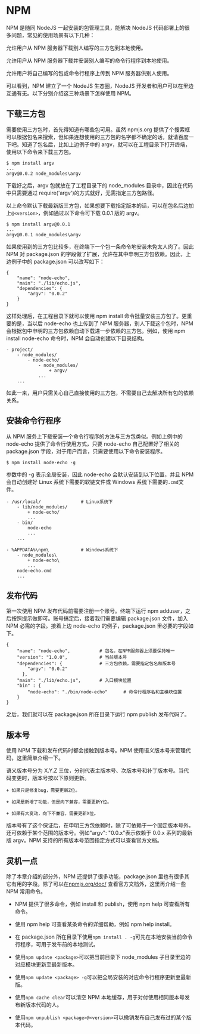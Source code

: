 # NPM

NPM 是随同 NodeJS 一起安装的包管理工具，能解决 NodeJS 代码部署上的很多问题，常见的使用场景有以下几种：

允许用户从 NPM 服务器下载别人编写的三方包到本地使用。

允许用户从 NPM 服务器下载并安装别人编写的命令行程序到本地使用。

允许用户将自己编写的包或命令行程序上传到 NPM 服务器供别人使用。

可以看到，NPM 建立了一个 NodeJS 生态圈，NodeJS 开发者和用户可以在里边互通有无。以下分别介绍这三种场景下怎样使用 NPM。

## 下载三方包

需要使用三方包时，首先得知道有哪些包可用。虽然 npmjs.org 提供了个搜索框可以根据包名来搜索，但如果连想使用的三方包的名字都不确定的话，就请百度一下吧。知道了包名后，比如上边例子中的 argv，就可以在工程目录下打开终端，使用以下命令来下载三方包。

```
$ npm install argv
...
argv@0.0.2 node_modules\argv
```

下载好之后，argv 包就放在了工程目录下的 node_modules 目录中，因此在代码中只需要通过 require('argv')的方式就好，无需指定三方包路径。

以上命令默认下载最新版三方包，如果想要下载指定版本的话，可以在包名后边加上`@<version>`，例如通过以下命令可下载 0.0.1 版的 argv。

```
$ npm install argv@0.0.1
...
argv@0.0.1 node_modules\argv
```

如果使用到的三方包比较多，在终端下一个包一条命令地安装未免太人肉了。因此 NPM 对 package.json 的字段做了扩展，允许在其中申明三方包依赖。因此，上边例子中的 package.json 可以改写如下：

```
{
    "name": "node-echo",
    "main": "./lib/echo.js",
    "dependencies": {
        "argv": "0.0.2"
    }
}
```

这样处理后，在工程目录下就可以使用 npm install 命令批量安装三方包了。更重要的是，当以后 node-echo 也上传到了 NPM 服务器，别人下载这个包时，NPM 会根据包中申明的三方包依赖自动下载进一步依赖的三方包。例如，使用 npm install node-echo 命令时，NPM 会自动创建以下目录结构。

```
- project/
    - node_modules/
        - node-echo/
            - node_modules/
                + argv/
            ...
    ...
```

如此一来，用户只需关心自己直接使用的三方包，不需要自己去解决所有包的依赖关系。

## 安装命令行程序

从 NPM 服务上下载安装一个命令行程序的方法与三方包类似。例如上例中的 node-echo 提供了命令行使用方式，只要 node-echo 自己配置好了相关的 package.json 字段，对于用户而言，只需要使用以下命令安装程序。

```
$ npm install node-echo -g
```

参数中的 -g 表示全局安装，因此 node-echo 会默认安装到以下位置，并且 NPM 会自动创建好 Linux 系统下需要的软链文件或 Windows 系统下需要的`.cmd`文件。

```
- /usr/local/               # Linux系统下
    - lib/node_modules/
        + node-echo/
        ...
    - bin/
        node-echo
        ...
    ...

- %APPDATA%\npm\            # Windows系统下
    - node_modules\
        + node-echo\
        ...
    node-echo.cmd
    ...
```

## 发布代码

第一次使用 NPM 发布代码前需要注册一个账号。终端下运行 npm adduser，之后按照提示做即可。账号搞定后，接着我们需要编辑 package.json 文件，加入 NPM 必需的字段。接着上边 node-echo 的例子，package.json 里必要的字段如下。

```
{
    "name": "node-echo",           # 包名，在NPM服务器上须要保持唯一
    "version": "1.0.0",            # 当前版本号
    "dependencies": {              # 三方包依赖，需要指定包名和版本号
        "argv": "0.0.2"
      },
    "main": "./lib/echo.js",       # 入口模块位置
    "bin" : {
        "node-echo": "./bin/node-echo"      # 命令行程序名和主模块位置
    }
}
```

之后，我们就可以在 package.json 所在目录下运行 npm publish 发布代码了。

## 版本号

使用 NPM 下载和发布代码时都会接触到版本号。NPM 使用语义版本号来管理代码，这里简单介绍一下。

语义版本号分为 X.Y.Z 三位，分别代表主版本号、次版本号和补丁版本号。当代码变更时，版本号按以下原则更新。

```
+ 如果只是修复bug，需要更新Z位。

+ 如果是新增了功能，但是向下兼容，需要更新Y位。

+ 如果有大变动，向下不兼容，需要更新X位。
```

版本号有了这个保证后，在申明三方包依赖时，除了可依赖于一个固定版本号外，还可依赖于某个范围的版本号。例如"argv": "0.0.x"表示依赖于 0.0.x 系列的最新版 argv。NPM 支持的所有版本号范围指定方式可以查看官方文档。

## 灵机一点

除了本章介绍的部分外，NPM 还提供了很多功能，package.json 里也有很多其它有用的字段。除了可以在[npmjs.org/doc/](npmjs.org/doc/) 查看官方文档外，这里再介绍一些 NPM 常用命令。

- NPM 提供了很多命令，例如 install 和 publish，使用 npm help 可查看所有命令。

- 使用 npm help <command>可查看某条命令的详细帮助，例如 npm help install。

- 在 package.json 所在目录下使用`npm install . -g`可先在本地安装当前命令行程序，可用于发布前的本地测试。

- 使用`npm update <package>`可以把当前目录下 node_modules 子目录里边的对应模块更新至最新版本。

- 使用`npm update <package> -g`可以把全局安装的对应命令行程序更新至最新版。

- 使用`npm cache clear`可以清空 NPM 本地缓存，用于对付使用相同版本号发布新版本代码的人。

- 使用`npm unpublish <package>@<version>`可以撤销发布自己发布过的某个版本代码。